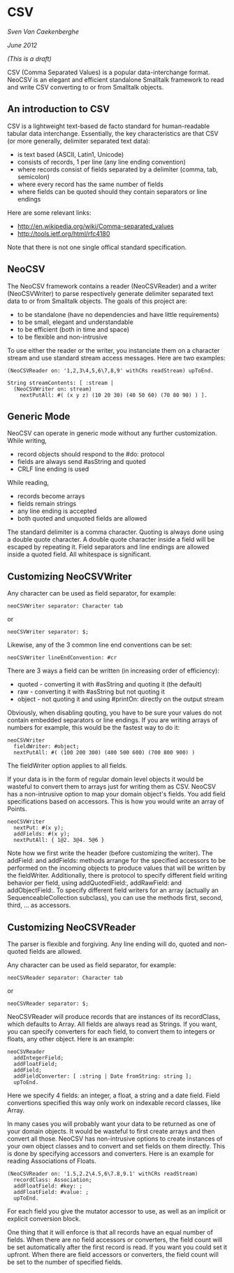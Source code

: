 # CSV

*Sven Van Caekenberghe*

*June 2012*

*(This is a draft)*


CSV (Comma Separated Values) is a popular data-interchange format.
NeoCSV is an elegant and efficient standalone Smalltalk framework to 
read and write CSV converting to or from Smalltalk objects.   


## An introduction to CSV


CSV is a lightweight text-based de facto standard for human-readable tabular data interchange.
Essentially, the key characteristics are that CSV (or more generally, delimiter separated text data):

- is text based (ASCII, Latin1, Unicode)
- consists of records, 1 per line (any line ending convention)
- where records consist of fields separated by a delimiter (comma, tab, semicolon)
- where every record has the same number of fields
- where fields can be quoted should they contain separators or line endings

Here are some relevant links:

- <http://en.wikipedia.org/wiki/Comma-separated_values>
- <http://tools.ietf.org/html/rfc4180>

Note that there is not one single offical standard specification.


## NeoCSV


The NeoCSV framework contains a reader (NeoCSVReader) and a writer (NeoCSVWriter)
to parse respectively generate delimiter separated text data to or from Smalltalk objects.
The goals of this project are:

- to be standalone (have no dependencies and have little requirements)
- to be small, elegant and understandable
- to be efficient (both in time and space)
- to be flexible and non-intrusive

To use either the reader or the writer, 
you instanciate them on a character stream and use standard stream access messages.
Here are two examples:

    (NeoCSVReader on: '1,2,3\4,5,6\7,8,9' withCRs readStream) upToEnd.

    String streamContents: [ :stream |
      (NeoCSVWriter on: stream) 
        nextPutAll: #( (x y z) (10 20 30) (40 50 60) (70 80 90) ) ].


## Generic Mode


NeoCSV can operate in generic mode without any further customization.
While writing,

- record objects should respond to the #do: protocol
- fields are always send #asString and quoted
- CRLF line ending is used

While reading,

- records become arrays
- fields remain strings
- any line ending is accepted
- both quoted and unquoted fields are allowed

The standard delimiter is a comma character.
Quoting is always done using a double quote character.
A double quote character inside a field will be escaped by repeating it.
Field separators and line endings are allowed inside a quoted field.
All whitespace is significant. 


## Customizing NeoCSVWriter


Any character can be used as field separator, for example:

    neoCSVWriter separator: Character tab

or

    neoCSVWriter separator: $;

Likewise, any of the 3 common line end conventions can be set:

    neoCSVWriter lineEndConvention: #cr

There are 3 ways a field can be written (in increasing order of efficiency):

- quoted - converting it with #asString and quoting it (the default)
- raw - converting it with #asString but not quoting it
- object - not quoting it and using #printOn: directly on the output stream 

Obviously, when disabling qouting, you have to be sure your values do not contain embedded separators or line endings.
If you are writing arrays of numbers for example, this would be the fastest way to do it:

    neoCSVWriter
      fieldWriter: #object;
      nextPutAll: #( (100 200 300) (400 500 600) (700 800 900) )

The fieldWriter option applies to all fields.

If your data is in the form of regular domain level objects it would be wasteful 
to convert them to arrays just for writing them as CSV.
NeoCSV has a non-intrusive option to map your domain object's fields.
You add field specifications based on accessors.
This is how you would write an array of Points.

    neoCSVWriter
      nextPut: #(x y);
      addFields: #(x y);
      nextPutAll: { 1@2. 3@4. 5@6 }

Note how we first write the header (before customizing the writer).
The addField: and addFields: methods arrange for the specified accessors 
to be performed on the incoming objects to produce values that will be written by the fieldWriter.
Additionally, there is protocol to specify different field writing behavior per field,
using addQuotedField:, addRawField: and addObjectField:.
To specify different field writers for an array (actually an SequenceableCollection subclass), 
you can use the methods first, second, third, ... as accessors.


## Customizing NeoCSVReader


The parser is flexible and forgiving.
Any line ending will do, quoted and non-quoted fields are allowed. 

Any character can be used as field separator, for example:

    neoCSVReader separator: Character tab

or

    neoCSVReader separator: $;

NeoCSVReader will produce records that are instances of its recordClass, which defaults to Array.
All fields are always read as Strings.
If you want, you can specify converters for each field, to convert them to integers or floats,
any other object. Here is an example:

    neoCSVReader
      addIntegerField;
      addFloatField;
      addField;
      addFieldConverter: [ :string | Date fromString: string ];
      upToEnd.

Here we specify 4 fields: an integer, a float, a string and a date field.
Field convertions specified this way only work on indexable record classes, like Array.

In many cases you will probably want your data to be returned as one of your domain objects.
It would be wasteful to first create arrays and then convert all those.
NeoCSV has non-intrusive options to create instances of your own object classes and 
to convert and set fields on them directly.
This is done by specifying accessors and converters.
Here is an example for reading Associations of Floats.

    (NeoCSVReader on: '1.5,2.2\4.5,6\7.8,9.1' withCRs readStream)
      recordClass: Association;
      addFloatField: #key: ;
      addFloatField: #value: ; 
      upToEnd.

For each field you give the mutator accessor to use, as well as an implicit or explicit conversion block.

One thing that it will enforce is that all records have an equal number of fields.
When there are no field accessors or converters, the field count will be set automatically after the first record is read.
If you want you could set it upfront.
When there are field accessors or converters, the field count will be set to the number of specified fields.
